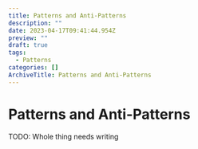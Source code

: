 ```yaml
---
title: Patterns and Anti-Patterns
description: ""
date: 2023-04-17T09:41:44.954Z
preview: ""
draft: true
tags:
  - Patterns
categories: []
ArchiveTitle: Patterns and Anti-Patterns
---
```


# Patterns and Anti-Patterns

TODO: Whole thing needs writing
